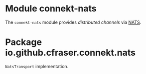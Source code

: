 # Module connekt-nats

The `connekt-nats` module provides *distributed channels* via [NATS](https://nats.io/).

# Package io.github.cfraser.connekt.nats

`NatsTransport` implementation.

